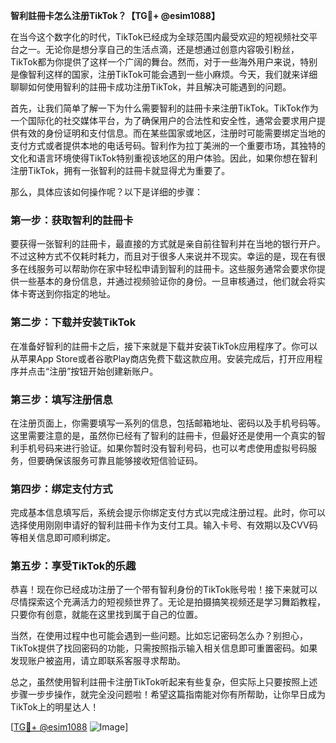 **智利註冊卡怎么注册TikTok？【TG💪+ @esim1088】**

在当今这个数字化的时代，TikTok已经成为全球范围内最受欢迎的短视频社交平台之一。无论你是想分享自己的生活点滴，还是想通过创意内容吸引粉丝，TikTok都为你提供了这样一个广阔的舞台。然而，对于一些海外用户来说，特别是像智利这样的国家，注册TikTok可能会遇到一些小麻烦。今天，我们就来详细聊聊如何使用智利的註冊卡成功注册TikTok，并且解决可能遇到的问题。

首先，让我们简单了解一下为什么需要智利的註冊卡来注册TikTok。TikTok作为一个国际化的社交媒体平台，为了确保用户的合法性和安全性，通常会要求用户提供有效的身份证明和支付信息。而在某些国家或地区，注册时可能需要绑定当地的支付方式或者提供本地的电话号码。智利作为拉丁美洲的一个重要市场，其独特的文化和语言环境使得TikTok特别重视该地区的用户体验。因此，如果你想在智利注册TikTok，拥有一张智利的註冊卡就显得尤为重要了。

那么，具体应该如何操作呢？以下是详细的步骤：

### **第一步：获取智利的註冊卡**
要获得一张智利的註冊卡，最直接的方式就是亲自前往智利并在当地的银行开户。不过这种方式不仅耗时耗力，而且对于很多人来说并不现实。幸运的是，现在有很多在线服务可以帮助你在家中轻松申请到智利的註冊卡。这些服务通常会要求你提供一些基本的身份信息，并通过视频验证你的身份。一旦审核通过，他们就会将实体卡寄送到你指定的地址。

### **第二步：下载并安装TikTok**
在准备好智利的註冊卡之后，接下来就是下载并安装TikTok应用程序了。你可以从苹果App Store或者谷歌Play商店免费下载这款应用。安装完成后，打开应用程序并点击“注册”按钮开始创建新账户。

### **第三步：填写注册信息**
在注册页面上，你需要填写一系列的信息，包括邮箱地址、密码以及手机号码等。这里需要注意的是，虽然你已经有了智利的註冊卡，但最好还是使用一个真实的智利手机号码来进行验证。如果你暂时没有智利号码，也可以考虑使用虚拟号码服务，但要确保该服务可靠且能够接收短信验证码。

### **第四步：绑定支付方式**
完成基本信息填写后，系统会提示你绑定支付方式以完成注册过程。此时，你可以选择使用刚刚申请好的智利註冊卡作为支付工具。输入卡号、有效期以及CVV码等相关信息即可顺利绑定。

### **第五步：享受TikTok的乐趣**
恭喜！现在你已经成功注册了一个带有智利身份的TikTok账号啦！接下来就可以尽情探索这个充满活力的短视频世界了。无论是拍摄搞笑视频还是学习舞蹈教程，只要你有创意，就能在这里找到属于自己的位置。

当然，在使用过程中也可能会遇到一些问题。比如忘记密码怎么办？别担心，TikTok提供了找回密码的功能，只需按照指示输入相关信息即可重置密码。如果发现账户被盗用，请立即联系客服寻求帮助。

总之，虽然使用智利註冊卡注册TikTok听起来有些复杂，但实际上只要按照上述步骤一步步操作，就完全没问题啦！希望这篇指南能对你有所帮助，让你早日成为TikTok上的明星达人！

[[TG💪+ @esim1088](https://t.me/s/esim1088) ![Image](https://i.postimg.cc/4NQfJmqS/Snipaste-2025-05-13-00-14-12.png)]